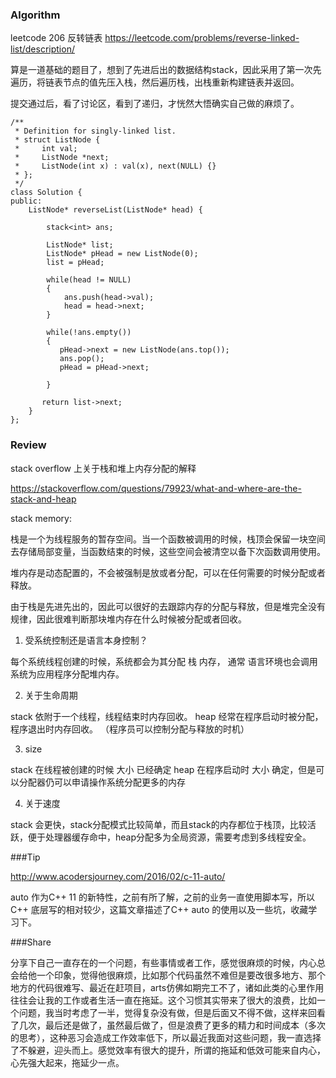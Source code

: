 ### Algorithm
leetcode 206 反转链表
https://leetcode.com/problems/reverse-linked-list/description/

算是一道基础的题目了，想到了先进后出的数据结构stack，因此采用了第一次先遍历，将链表节点的值先压入栈，然后遍历栈，出栈重新构建链表并返回。

提交通过后，看了讨论区，看到了递归，才恍然大悟确实自己做的麻烦了。

```
/**
 * Definition for singly-linked list.
 * struct ListNode {
 *     int val;
 *     ListNode *next;
 *     ListNode(int x) : val(x), next(NULL) {}
 * };
 */
class Solution {
public:
    ListNode* reverseList(ListNode* head) {
        
        stack<int> ans;
        
        ListNode* list;
        ListNode* pHead = new ListNode(0);
        list = pHead;
    
        while(head != NULL)
        {
            ans.push(head->val);
            head = head->next;
        }
     
        while(!ans.empty())
        {
           pHead->next = new ListNode(ans.top());
           ans.pop();
           pHead = pHead->next;
         
        }
        
       return list->next;
    }
};
```



### Review

stack overflow 上关于栈和堆上内存分配的解释

https://stackoverflow.com/questions/79923/what-and-where-are-the-stack-and-heap

stack memory:

栈是一个为线程服务的暂存空间。当一个函数被调用的时候，栈顶会保留一块空间去存储局部变量，当函数结束的时候，这些空间会被清空以备下次函数调用使用。

堆内存是动态配置的，不会被强制是放或者分配，可以在任何需要的时候分配或者释放。

由于栈是先进先出的，因此可以很好的去跟踪内存的分配与释放，但是堆完全没有规律，因此很难判断那块堆内存在什么时候被分配或者回收。

1. 受系统控制还是语言本身控制？

每个系统线程创建的时候，系统都会为其分配 栈 内存， 通常 语言环境也会调用系统为应用程序分配堆内存。

2. 关于生命周期

stack 依附于一个线程，线程结束时内存回收。
heap  经常在程序启动时被分配，程序退出时内存回收。 （程序员可以控制分配与释放的时机）

3. size

stack 在线程被创建的时候 大小 已经确定
heap 在程序启动时 大小 确定，但是可以分配器仍可以申请操作系统分配更多的内存

4. 关于速度

stack 会更快，stack分配模式比较简单，而且stack的内存都位于栈顶，比较活跃，便于处理器缓存命中，heap分配多为全局资源，需要考虑到多线程安全。


###Tip

http://www.acodersjourney.com/2016/02/c-11-auto/

auto 作为C++ 11 的新特性，之前有所了解，之前的业务一直使用脚本写，所以C++ 底层写的相对较少，这篇文章描述了C++ auto 的使用以及一些坑，收藏学习下。




###Share

分享下自己一直存在的一个问题，有些事情或者工作，感觉很麻烦的时候，内心总会给他一个印象，觉得他很麻烦，比如那个代码虽然不难但是要改很多地方、那个地方的代码很难写、最近在赶项目，arts仿佛如期完工不了，诸如此类的心里作用往往会让我的工作或者生活一直在拖延。这个习惯其实带来了很大的浪费，比如一个问题，我当时考虑了一半，觉得复杂没有做，但是后面又不得不做，这样来回看了几次，最后还是做了，虽然最后做了，但是浪费了更多的精力和时间成本（多次的思考），这种恶习会造成工作效率低下，所以最近我面对这些问题，我一直选择了不躲避，迎头而上。感觉效率有很大的提升，所谓的拖延和低效可能来自内心，心先强大起来，拖延少一点。





